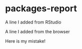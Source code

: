 # packages-report

A line I added from RStudio

A line I added from the browser

Here is my mistake!